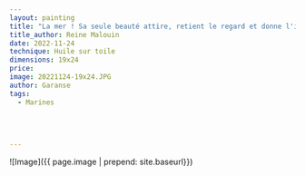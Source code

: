 ```yaml
---
layout: painting
title: "La mer ! Sa seule beauté attire, retient le regard et donne l'impression d'une étendue intouchée de commencement du monde, d'une puissance qui dépasse l'être humain." 
title_author: Reine Malouin     
date: 2022-11-24
technique: Huile sur toile
dimensions: 19x24
price: 
image: 20221124-19x24.JPG
author: Garanse
tags:
  - Marines
  
  
  
  
---
```

![Image]({{ page.image | prepend: site.baseurl}})

